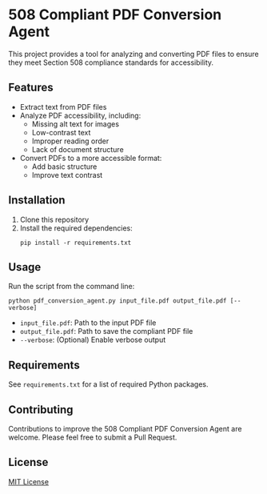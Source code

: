 # 508 Compliant PDF Conversion Agent

This project provides a tool for analyzing and converting PDF files to ensure they meet Section 508 compliance standards for accessibility.

## Features

- Extract text from PDF files
- Analyze PDF accessibility, including:
  - Missing alt text for images
  - Low-contrast text
  - Improper reading order
  - Lack of document structure
- Convert PDFs to a more accessible format:
  - Add basic structure
  - Improve text contrast

## Installation

1. Clone this repository
2. Install the required dependencies:
   ```
   pip install -r requirements.txt
   ```

## Usage

Run the script from the command line:

```
python pdf_conversion_agent.py input_file.pdf output_file.pdf [--verbose]
```

- `input_file.pdf`: Path to the input PDF file
- `output_file.pdf`: Path to save the compliant PDF file
- `--verbose`: (Optional) Enable verbose output

## Requirements

See `requirements.txt` for a list of required Python packages.

## Contributing

Contributions to improve the 508 Compliant PDF Conversion Agent are welcome. Please feel free to submit a Pull Request.

## License

[MIT License](https://opensource.org/licenses/MIT)

